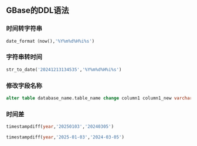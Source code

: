 ## GBase的DDL语法

### 时间转字符串

```sql
date_format（now(),'%Y%m%d%H%i%s')
```

### 字符串转时间

```sql
str_to_date('20241213134535','%Y%m%d%H%i%s')
```

### 修改字段名称

```sql
alter table database_name.table_name change column1 column1_new varchar(10);
```

### 时间差

```sql
timestampdiff(year,'20250103','20240305')
```

```sql
timestampdiff(year,'2025-01-03','2024-03-05')
```


